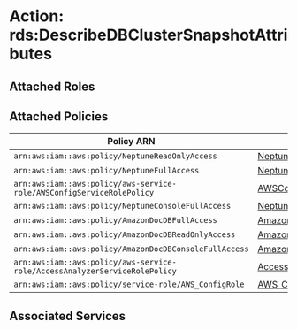 # Action: rds:DescribeDBClusterSnapshotAttributes

## Attached Roles

## Attached Policies

| Policy ARN | Policy Name |
|------------|-------------|
| `arn:aws:iam::aws:policy/NeptuneReadOnlyAccess` | [NeptuneReadOnlyAccess](../policies.md#neptunereadonlyaccess) |
| `arn:aws:iam::aws:policy/NeptuneFullAccess` | [NeptuneFullAccess](../policies.md#neptunefullaccess) |
| `arn:aws:iam::aws:policy/aws-service-role/AWSConfigServiceRolePolicy` | [AWSConfigServiceRolePolicy](../policies.md#awsconfigservicerolepolicy) |
| `arn:aws:iam::aws:policy/NeptuneConsoleFullAccess` | [NeptuneConsoleFullAccess](../policies.md#neptuneconsolefullaccess) |
| `arn:aws:iam::aws:policy/AmazonDocDBFullAccess` | [AmazonDocDBFullAccess](../policies.md#amazondocdbfullaccess) |
| `arn:aws:iam::aws:policy/AmazonDocDBReadOnlyAccess` | [AmazonDocDBReadOnlyAccess](../policies.md#amazondocdbreadonlyaccess) |
| `arn:aws:iam::aws:policy/AmazonDocDBConsoleFullAccess` | [AmazonDocDBConsoleFullAccess](../policies.md#amazondocdbconsolefullaccess) |
| `arn:aws:iam::aws:policy/aws-service-role/AccessAnalyzerServiceRolePolicy` | [AccessAnalyzerServiceRolePolicy](../policies.md#accessanalyzerservicerolepolicy) |
| `arn:aws:iam::aws:policy/service-role/AWS_ConfigRole` | [AWS_ConfigRole](../policies.md#aws_configrole) |

## Associated Services


